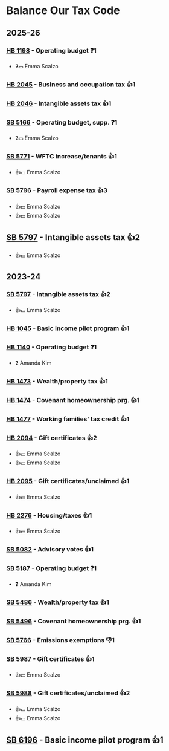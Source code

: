 # Balance Our Tax Code
## 2025-26

### [HB 1198](/bill/2025-26/hb/1198/) - Operating budget   ❓1
* ❓💵 Emma Scalzo

### [HB 2045](/bill/2025-26/hb/2045/) - Business and occupation tax 👍1  

### [HB 2046](/bill/2025-26/hb/2046/) - Intangible assets tax 👍1  

### [SB 5166](/bill/2025-26/sb/5166/) - Operating budget, supp.   ❓1
* ❓💵 Emma Scalzo

### [SB 5771](/bill/2025-26/sb/5771/) - WFTC increase/tenants 👍1  
* 👍💵 Emma Scalzo

### [SB 5796](/bill/2025-26/sb/5796/) - Payroll expense tax 👍3  
* 👍💵 Emma Scalzo
* 👍💵 Emma Scalzo

## [SB 5797](/bill/2025-26/sb/5797/) - Intangible assets tax 👍2  
* 👍💵 Emma Scalzo

## 2023-24

### [SB 5797](/bill/2023-24/sb/5797/) - Intangible assets tax 👍2  
* 👍💵 Emma Scalzo

### [HB 1045](/bill/2023-24/hb/1045/) - Basic income pilot program 👍1  

### [HB 1140](/bill/2023-24/hb/1140/) - Operating budget   ❓1
* ❓ Amanda Kim

### [HB 1473](/bill/2023-24/hb/1473/) - Wealth/property tax 👍1  

### [HB 1474](/bill/2023-24/hb/1474/) - Covenant homeownership prg. 👍1  

### [HB 1477](/bill/2023-24/hb/1477/) - Working families' tax credit 👍1  

### [HB 2094](/bill/2023-24/hb/2094/) - Gift certificates 👍2  
* 👍💵 Emma Scalzo
* 👍💵 Emma Scalzo

### [HB 2095](/bill/2023-24/hb/2095/) - Gift certificates/unclaimed 👍1  
* 👍💵 Emma Scalzo

### [HB 2276](/bill/2023-24/hb/2276/) - Housing/taxes 👍1  
* 👍💵 Emma Scalzo

### [SB 5082](/bill/2023-24/sb/5082/) - Advisory votes 👍1  

### [SB 5187](/bill/2023-24/sb/5187/) - Operating budget   ❓1
* ❓ Amanda Kim

### [SB 5486](/bill/2023-24/sb/5486/) - Wealth/property tax 👍1  

### [SB 5496](/bill/2023-24/sb/5496/) - Covenant homeownership prg. 👍1  

### [SB 5766](/bill/2023-24/sb/5766/) - Emissions exemptions  👎1 

### [SB 5987](/bill/2023-24/sb/5987/) - Gift certificates 👍1  
* 👍💵 Emma Scalzo

### [SB 5988](/bill/2023-24/sb/5988/) - Gift certificates/unclaimed 👍2  
* 👍💵 Emma Scalzo
* 👍💵 Emma Scalzo

## [SB 6196](/bill/2023-24/sb/6196/) - Basic income pilot program 👍1  

